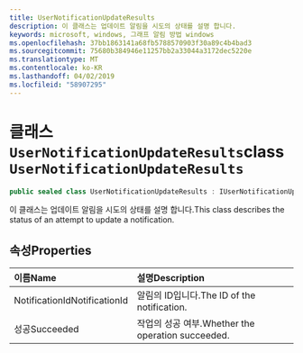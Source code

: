 ```yaml
---
title: UserNotificationUpdateResults
description: 이 클래스는 업데이트 알림을 시도의 상태를 설명 합니다.
keywords: microsoft, windows, 그래프 알림 방법 windows
ms.openlocfilehash: 37bb1863141a68fb5788570903f30a89c4b4bad3
ms.sourcegitcommit: 75680b384946e11257bb2a33044a3172dec5220e
ms.translationtype: MT
ms.contentlocale: ko-KR
ms.lasthandoff: 04/02/2019
ms.locfileid: "58907295"
---
```

# <a name="class-usernotificationupdateresults"></a><span data-ttu-id="4bdc3-104">클래스 `UserNotificationUpdateResults`</span><span class="sxs-lookup"><span data-stu-id="4bdc3-104">class `UserNotificationUpdateResults`</span></span>
```C#
public sealed class UserNotificationUpdateResults : IUserNotificationUpdateResults
```

<span data-ttu-id="4bdc3-105">이 클래스는 업데이트 알림을 시도의 상태를 설명 합니다.</span><span class="sxs-lookup"><span data-stu-id="4bdc3-105">This class describes the status of an attempt to update a notification.</span></span>

## <a name="properties"></a><span data-ttu-id="4bdc3-106">속성</span><span class="sxs-lookup"><span data-stu-id="4bdc3-106">Properties</span></span>

|<span data-ttu-id="4bdc3-107">이름</span><span class="sxs-lookup"><span data-stu-id="4bdc3-107">Name</span></span> | <span data-ttu-id="4bdc3-108">설명</span><span class="sxs-lookup"><span data-stu-id="4bdc3-108">Description</span></span> |
|:-- |:-- |
|<span data-ttu-id="4bdc3-109">NotificationId</span><span class="sxs-lookup"><span data-stu-id="4bdc3-109">NotificationId</span></span> |<span data-ttu-id="4bdc3-110">알림의 ID입니다.</span><span class="sxs-lookup"><span data-stu-id="4bdc3-110">The ID of the notification.</span></span>|
|<span data-ttu-id="4bdc3-111">성공</span><span class="sxs-lookup"><span data-stu-id="4bdc3-111">Succeeded</span></span> |<span data-ttu-id="4bdc3-112">작업의 성공 여부.</span><span class="sxs-lookup"><span data-stu-id="4bdc3-112">Whether the operation succeeded.</span></span>| 
